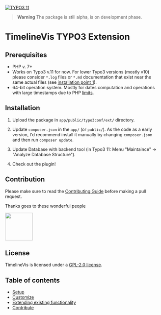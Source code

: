[![TYPO3 11](https://img.shields.io/badge/TYPO3-11-orange.svg)](https://get.typo3.org/version/11)

> **Warning**
> The package is still alpha, is on development phase.

# TimelineVis TYPO3 Extension

## Prerequisites

* PHP v. 7+
* Works on Typo3 v.11 for now. For lower Typo3 versions (mostly v10) please consider `*.log` files or `*.md` documentation that exist near the same actual files (see [installation point 1](#installation)).
* 64-bit operation system. Mostly for dates computation and operations with large timestamps due to PHP [limits](https://www.php.net/manual/en/language.types.integer.php#language.types.integer.overflow).

## Installation

1. Upload the package in `app/public/typo3conf/ext/` directory.

2. Update `composer.json` in the `app/` (or `public/`). As the code as a early version, I'd recommend install it manually by changing `composer.json` and then run `composer update`.

3. Update Database with backend tool (in Typo3 11: Menu "Maintaince" -> "Analyze Database Structure").
4. Check out the plugin!

## Contribution

Please make sure to read the [Contributing Guide](/Documentation/contribute.md) before making a pull request.

Thanks goes to these wonderful people

<a href="https://github.com/chrissonntag" title="Christian Sonntag">
  <img width="90" src="https://avatars.githubusercontent.com/u/39337016?v=4" />
</a>

## License

TimelineVis is licensed under a [GPL-2.0 license](./LICENSE).

## Table of contents
- [Setup](/Documentation/setup.md)
- [Customize](/Documentation/customize.md)
- [Extending existing functionality](/Documentation/extend.md)
- [Contribute](/Documentation/contribute.md)
